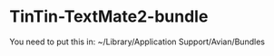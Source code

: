 TinTin-TextMate2-bundle
=======================
You need to put this in:
~/Library/Application Support/Avian/Bundles
